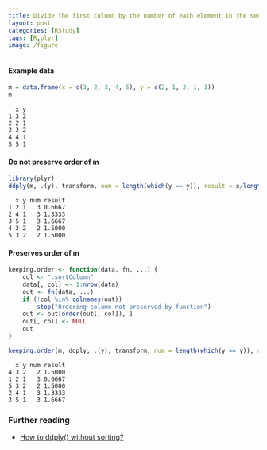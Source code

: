 ```yaml
---
title: Divide the first column by the number of each element in the second column
layout: post
categories: [RStudy]
tags: [R,plyr]
image: /figure
---
```


#### Example data


```r
m = data.frame(x = c(3, 2, 3, 4, 5), y = c(2, 1, 2, 1, 1))
m
```

```
  x y
1 3 2
2 2 1
3 3 2
4 4 1
5 5 1
```


#### Do not preserve order of m


```r
library(plyr)
ddply(m, .(y), transform, num = length(which(y == y)), result = x/length(which(y == y)))
```

```
  x y num result
1 2 1   3 0.6667
2 4 1   3 1.3333
3 5 1   3 1.6667
4 3 2   2 1.5000
5 3 2   2 1.5000
```


#### Preserves order of m


```r
keeping.order <- function(data, fn, ...) {
    col <- ".sortColumn"
    data[, col] <- 1:nrow(data)
    out <- fn(data, ...)
    if (!col %in% colnames(out)) 
        stop("Ordering column not preserved by function")
    out <- out[order(out[, col]), ]
    out[, col] <- NULL
    out
}

keeping.order(m, ddply, .(y), transform, num = length(which(y == y)), result = x/length(which(y == y)))
```

```
  x y num result
4 3 2   2 1.5000
1 2 1   3 0.6667
5 3 2   2 1.5000
2 4 1   3 1.3333
3 5 1   3 1.6667
```


### Further reading

* [How to ddply() without sorting?](http://stackoverflow.com/questions/7235421/how-to-ddply-without-sorting)

